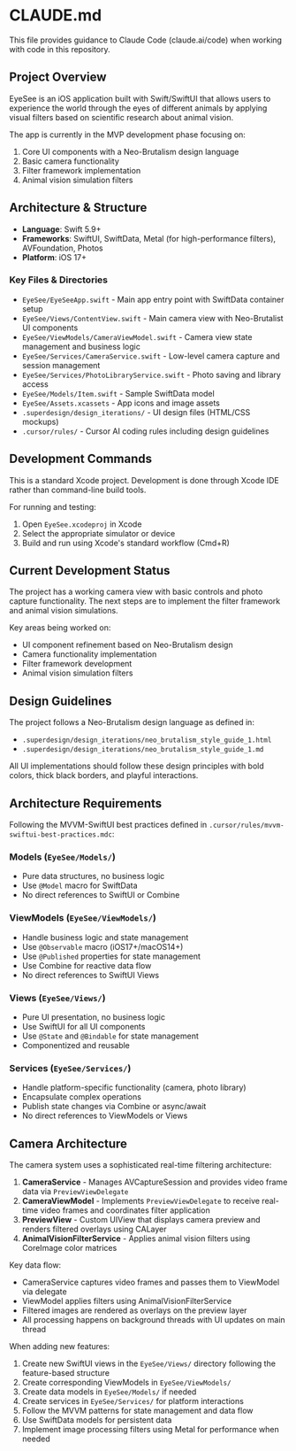 # CLAUDE.md

This file provides guidance to Claude Code (claude.ai/code) when working with code in this repository.

## Project Overview

EyeSee is an iOS application built with Swift/SwiftUI that allows users to experience the world through the eyes of different animals by applying visual filters based on scientific research about animal vision.

The app is currently in the MVP development phase focusing on:
1. Core UI components with a Neo-Brutalism design language
2. Basic camera functionality
3. Filter framework implementation
4. Animal vision simulation filters

## Architecture & Structure

- **Language**: Swift 5.9+
- **Frameworks**: SwiftUI, SwiftData, Metal (for high-performance filters), AVFoundation, Photos
- **Platform**: iOS 17+

### Key Files & Directories

- `EyeSee/EyeSeeApp.swift` - Main app entry point with SwiftData container setup
- `EyeSee/Views/ContentView.swift` - Main camera view with Neo-Brutalist UI components
- `EyeSee/ViewModels/CameraViewModel.swift` - Camera view state management and business logic
- `EyeSee/Services/CameraService.swift` - Low-level camera capture and session management
- `EyeSee/Services/PhotoLibraryService.swift` - Photo saving and library access
- `EyeSee/Models/Item.swift` - Sample SwiftData model
- `EyeSee/Assets.xcassets` - App icons and image assets
- `.superdesign/design_iterations/` - UI design files (HTML/CSS mockups)
- `.cursor/rules/` - Cursor AI coding rules including design guidelines

## Development Commands

This is a standard Xcode project. Development is done through Xcode IDE rather than command-line build tools.

For running and testing:
1. Open `EyeSee.xcodeproj` in Xcode
2. Select the appropriate simulator or device
3. Build and run using Xcode's standard workflow (Cmd+R)

## Current Development Status

The project has a working camera view with basic controls and photo capture functionality. The next steps are to implement the filter framework and animal vision simulations.

Key areas being worked on:
- UI component refinement based on Neo-Brutalism design
- Camera functionality implementation
- Filter framework development
- Animal vision simulation filters

## Design Guidelines

The project follows a Neo-Brutalism design language as defined in:
- `.superdesign/design_iterations/neo_brutalism_style_guide_1.html`
- `.superdesign/design_iterations/neo_brutalism_style_guide_1.md`

All UI implementations should follow these design principles with bold colors, thick black borders, and playful interactions.

## Architecture Requirements

Following the MVVM-SwiftUI best practices defined in `.cursor/rules/mvvm-swiftui-best-practices.mdc`:

### Models (`EyeSee/Models/`)
- Pure data structures, no business logic
- Use `@Model` macro for SwiftData
- No direct references to SwiftUI or Combine

### ViewModels (`EyeSee/ViewModels/`)
- Handle business logic and state management
- Use `@Observable` macro (iOS17+/macOS14+)
- Use `@Published` properties for state management
- Use Combine for reactive data flow
- No direct references to SwiftUI Views

### Views (`EyeSee/Views/`)
- Pure UI presentation, no business logic
- Use SwiftUI for all UI components
- Use `@State` and `@Bindable` for state management
- Componentized and reusable

### Services (`EyeSee/Services/`)
- Handle platform-specific functionality (camera, photo library)
- Encapsulate complex operations
- Publish state changes via Combine or async/await
- No direct references to ViewModels or Views

## Camera Architecture

The camera system uses a sophisticated real-time filtering architecture:

1. **CameraService** - Manages AVCaptureSession and provides video frame data via `PreviewViewDelegate`
2. **CameraViewModel** - Implements `PreviewViewDelegate` to receive real-time video frames and coordinates filter application
3. **PreviewView** - Custom UIView that displays camera preview and renders filtered overlays using CALayer
4. **AnimalVisionFilterService** - Applies animal vision filters using CoreImage color matrices

Key data flow:
- CameraService captures video frames and passes them to ViewModel via delegate
- ViewModel applies filters using AnimalVisionFilterService
- Filtered images are rendered as overlays on the preview layer
- All processing happens on background threads with UI updates on main thread

When adding new features:
1. Create new SwiftUI views in the `EyeSee/Views/` directory following the feature-based structure
2. Create corresponding ViewModels in `EyeSee/ViewModels/`
3. Create data models in `EyeSee/Models/` if needed
4. Create services in `EyeSee/Services/` for platform interactions
5. Follow the MVVM patterns for state management and data flow
6. Use SwiftData models for persistent data
7. Implement image processing filters using Metal for performance when needed